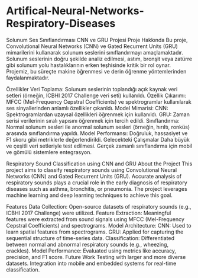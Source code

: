 # Artifical-Neural-Networks-Respiratory-Diseases

Solunum Ses Sınıflandırması CNN ve GRU Projesi
Proje Hakkında
Bu proje, Convolutional Neural Networks (CNN) ve Gated Recurrent Units (GRU) mimarilerini kullanarak solunum seslerini sınıflandırmayı amaçlamaktadır. Solunum seslerinin doğru şekilde analiz edilmesi, astım, bronşit veya zatürre gibi solunum yolu hastalıklarının erken teşhisinde kritik bir rol oynar. Projemiz, bu süreçte makine öğrenmesi ve derin öğrenme yöntemlerinden faydalanmaktadır.

Özellikler
Veri Toplama: Solunum seslerinin toplandığı açık kaynak veri setleri (örneğin, ICBHI 2017 Challenge veri seti) kullanıldı.
Özellik Çıkarımı: MFCC (Mel-Frequency Cepstral Coefficients) ve spektrogramlar kullanılarak ses sinyallerinden anlamlı özellikler çıkarıldı.
Model Mimarisi:
CNN: Spektrogramlardan uzaysal özellikleri öğrenmek için kullanıldı.
GRU: Zaman serisi verilerinin sıralı yapısını öğrenmek için tercih edildi.
Sınıflandırma: Normal solunum sesleri ile anormal solunum sesleri (örneğin, hırıltı, ronküs) arasında sınıflandırma yapıldı.
Model Performansı: Doğruluk, hassasiyet ve F1 skoru gibi metriklerle değerlendirildi.
Gelecekteki Çalışmalar
Daha büyük ve çeşitli veri setleriyle test edilmesi.
Gerçek zamanlı sınıflandırma için mobil ve gömülü sistemlere entegrasyon.



Respiratory Sound Classification using CNN and GRU
About the Project
This project aims to classify respiratory sounds using Convolutional Neural Networks (CNN) and Gated Recurrent Units (GRU). Accurate analysis of respiratory sounds plays a crucial role in the early diagnosis of respiratory diseases such as asthma, bronchitis, or pneumonia. The project leverages machine learning and deep learning techniques to achieve this goal.

Features
Data Collection: Open-source datasets of respiratory sounds (e.g., ICBHI 2017 Challenge) were utilized.
Feature Extraction: Meaningful features were extracted from sound signals using MFCC (Mel-Frequency Cepstral Coefficients) and spectrograms.
Model Architecture:
CNN: Used to learn spatial features from spectrograms.
GRU: Applied for capturing the sequential structure of time-series data.
Classification: Differentiated between normal and abnormal respiratory sounds (e.g., wheezing, crackles).
Model Performance: Evaluated using metrics like accuracy, precision, and F1 score.
Future Work
Testing with larger and more diverse datasets.
Integration into mobile and embedded systems for real-time classification.
